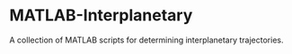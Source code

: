 # MATLAB-Interplanetary
A collection of MATLAB scripts for determining interplanetary trajectories.
